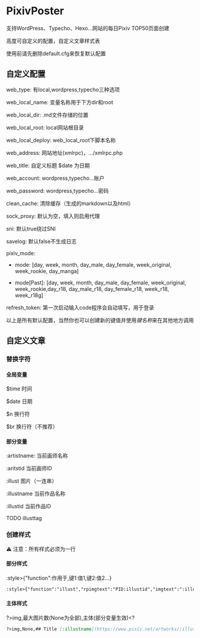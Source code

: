 # PixivPoster
支持WordPress、Typecho、Hexo...网站的每日Pixiv TOP50页面创建

高度可自定义的配置，自定义文章样式表

使用前请先删除default.cfg来恢复默认配置

## 自定义配置
web_type: 有local,wordpress,typecho三种选项

web_local_name: 变量名称用于下方dir和root

web_local_dir: .md文件存储的位置

web_local_root: local网站根目录

web_local_deploy: web_local_root下脚本名称

web_address: 网站地址(xmlrpc)，.../xmlrpc.php

web_title: 自定义标题 $date 为日期

web_account: wordpress,typecho...账户

web_password: wordpress,typecho...密码

clean_cache: 清除缓存（生成的markdown以及html）

sock_proxy: 默认为空，填入则启用代理

sni: 默认true绕过SNI

savelog: 默认false不生成日志

pixiv_mode: 

- mode: [day, week, month, day_male, day_female, week_original, week_rookie, day_manga]

- mode[Past]: [day, week, month, day_male, day_female, week_original, week_rookie,day_r18, day_male_r18, day_female_r18, week_r18, week_r18g]

refresh_token: 第一次启动输入code程序会自动填写，用于登录

以上是所有默认配置，当然你也可以创建新的键值并使用$键名称$来在其他地方调用

## 自定义文章
### 替换字符
#### 全局变量
$time 时间

$date 日期

$n 换行符

$br 换行符（不推荐）
#### 部分变量
:artistname: 当前画师名称

:aritstid 当前画师ID

:illust 图片（一连串）

:illustname 当前作品名称

:illustid 当前作品ID

TODO illusttag
### 创建样式
:warning: 注意：所有样式必须为一行

#### 部分样式
:style>{"function":作用于,键1:值1,键2:值2...}

```base.md
:style>{"function":"illust","rpimgtext":"PID:illustid","imgtext":":illustname"}
```
#### 主体样式
?>img,最大图片数(None为全部),主体(部分变量生效)<?

```base.md
?>img,None,## Title [:illustname](https://www.pixiv.net/artworks/:illustid)$n$n### Artist [:artistname](https://www.pixiv.net/users/:artistid)$n$n:illust$n$n<?
```
